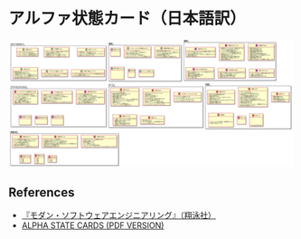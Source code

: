 # アルファ状態カード（日本語訳）

![](cards.svg)

## References

* [『モダン・ソフトウェアエンジニアリング』（翔泳社）](https://www.shoeisha.co.jp/book/detail/9784798165226)
* [ALPHA STATE CARDS (PDF VERSION)](https://www.ivarjacobson.com/publications/cards/alpha-state-cards-pdf-version)


